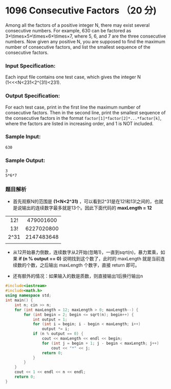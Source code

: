 # 1096 Consecutive Factors （20 分)

Among all the factors of a positive integer N, there may exist several consecutive numbers. For example, 630 can be factored as 3×\\times×5×\\times×6×\\times×7, where 5, 6, and 7 are the three consecutive numbers. Now given any positive N, you are supposed to find the maximum number of consecutive factors, and list the smallest sequence of the consecutive factors.

### Input Specification:

Each input file contains one test case, which gives the integer N (1<<<N<231<2^{31}<2​31​​).

### Output Specification:

For each test case, print in the first line the maximum number of consecutive factors. Then in the second line, print the smallest sequence of the consecutive factors in the format `factor[1]*factor[2]*...*factor[k]`, where the factors are listed in increasing order, and 1 is NOT included.

### Sample Input:

    630
    

### Sample Output:

    3
    5*6*7

### 题目解析

- 首先观察N的范围是 **(1<N<2^31)** ，可以看到2^31是在12!和13!之间的，也就是说输出的连续数字最多就是13个。因此下面代码的 **maxLength = 12**

| | |
:--:|:--:
|12!|479001600
|13!|6227020800
|2^31|2147483648
| |

- 从12开始暴力倒数，连续数字从2开始(忽略1)，一直到sqrt(n)，暴力累乘，如果 **if (n % output == 0)** 说明找到这个数了，此时的 maxLength 就是当前连续数的个数，之后输出 maxLength 个数字，直接 return 即可。

- 还有额外的情况：如果输入的数是质数，则直接输出1后换行输出n

```C++
#include<iostream>
#include<math.h>
using namespace std;
int main() {
	int n; cin >> n;
	for (int maxLength = 12; maxLength > 0; maxLength--) {
		for (int begin = 2; begin <= sqrt(n); begin++) {
			int output = 1;
			for (int i = begin; i - begin < maxLength; i++)
				output *= i;
			if (n % output == 0) {
				cout << maxLength << endl << begin;
				for (int j = begin + 1; j - begin < maxLength; j++)
					cout << "*" << j;
				return 0;
			}
		}
	}
	cout << 1 << endl << n << endl;
	return 0;
}
```